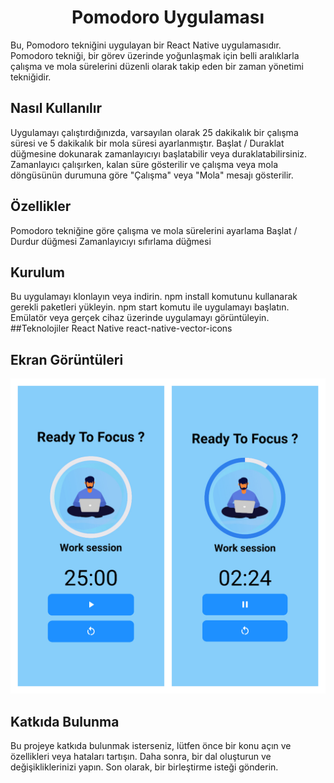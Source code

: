 
<h1 align="center">Pomodoro Uygulaması </h1>
Bu, Pomodoro tekniğini uygulayan bir React Native uygulamasıdır. Pomodoro tekniği, bir görev üzerinde yoğunlaşmak için belli aralıklarla çalışma ve mola sürelerini düzenli olarak takip eden bir zaman yönetimi tekniğidir.

## Nasıl Kullanılır

Uygulamayı çalıştırdığınızda, varsayılan olarak 25 dakikalık bir çalışma süresi ve 5 dakikalık bir mola süresi ayarlanmıştır. Başlat / Duraklat düğmesine dokunarak zamanlayıcıyı başlatabilir veya duraklatabilirsiniz. Zamanlayıcı çalışırken, kalan süre gösterilir ve çalışma veya mola döngüsünün durumuna göre "Çalışma" veya "Mola" mesajı gösterilir.

## Özellikler
Pomodoro tekniğine göre çalışma ve mola sürelerini ayarlama
Başlat / Durdur düğmesi
Zamanlayıcıyı sıfırlama düğmesi
## Kurulum
Bu uygulamayı klonlayın veya indirin.
npm install komutunu kullanarak gerekli paketleri yükleyin.
npm start komutu ile uygulamayı başlatın.
Emülatör veya gerçek cihaz üzerinde uygulamayı görüntüleyin.
##Teknolojiler
React Native
react-native-vector-icons


## Ekran Görüntüleri
![github](/src/assets/Pomodoro.jpg)


## Katkıda Bulunma
Bu projeye katkıda bulunmak isterseniz, lütfen önce bir konu açın ve özellikleri veya hataları tartışın. Daha sonra, bir dal oluşturun ve değişikliklerinizi yapın. Son olarak, bir birleştirme isteği gönderin.
